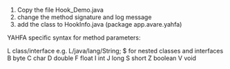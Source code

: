 1. Copy the file Hook_Demo.java
2. change the method signature and log message
3. add the class to HookInfo.java (package app.avare.yahfa)


YAHFA specific syntax for method parameters: 

L class/interface  e.g. L/java/lang/String;
$ for nested classes and interfaces 
B  byte
C  char
D  double
F  float
I  int
J  long
S  short
Z  boolean
V  void

